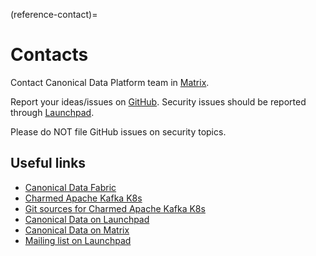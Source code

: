 (reference-contact)=
# Contacts

Contact Canonical Data Platform team in [Matrix](https://matrix.to/#/#charmhub-data-platform:ubuntu.com).

Report your ideas/issues on [GitHub](https://github.com/canonical/kafka-k8s-operator/issues/new).
Security issues should be reported through [Launchpad](https://wiki.ubuntu.com/DebuggingSecurity#How_to_File).

Please do NOT file GitHub issues on security topics.

## Useful links

* [Canonical Data Fabric](https://ubuntu.com/data/)
* [Charmed Apache Kafka K8s](https://charmhub.io/kafka-k8s)
* [Git sources for Charmed Apache Kafka K8s](https://github.com/canonical/kafka-k8s-operator)
* [Canonical Data on Launchpad](https://launchpad.net/~data-platform)
* [Canonical Data on Matrix](https://matrix.to/#/#charmhub-data-platform:ubuntu.com)
* [Mailing list on Launchpad](https://lists.launchpad.net/data-platform/)
